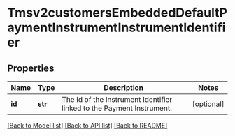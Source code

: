 # Tmsv2customersEmbeddedDefaultPaymentInstrumentInstrumentIdentifier

## Properties
Name | Type | Description | Notes
------------ | ------------- | ------------- | -------------
**id** | **str** | The Id of the Instrument Identifier linked to the Payment Instrument.  | [optional] 

[[Back to Model list]](../README.md#documentation-for-models) [[Back to API list]](../README.md#documentation-for-api-endpoints) [[Back to README]](../README.md)


